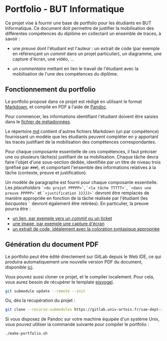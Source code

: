 # Portfolio - BUT Informatique

Ce projet vise à fournir une base de portfolio pour les étudiants en BUT
Informatique.
Ce document doit permettre de justifier la mobilisation des différentes
compétences du diplôme en collectant un ensemble de traces, à savoir :

- une *preuve* dont l'étudiant est l'auteur : un extrait de code (par exemple en
  référençant un *commit* dans un projet particulier), un diagramme, une
  capture d'écran, une vidéo, ...

- un *commentaire* mettant en lien le travail de l'étudiant avec la mobilisation
  de l'une des compétences du diplôme.

## Fonctionnement du portfolio

Le portfolio proposé dans ce projet est rédigé en utilisant le format
[Markdown](https://www.arthurperret.fr/tutomd/), et compilé en PDF à l'aide de
[Pandoc](https://pandoc.org/).

Pour commencer, les informations identifiant l'étudiant doivent être saisies
dans le [fichier de métadonnées](md/metadata.md).

Le répertoire [md](md) contient d'autres fichiers Markdown (un par compétence)
fournissant un modèle que les étudiants peuvent compléter en y apportant les
traces justifiant de la mobilisation des compétences correspondantes.

Pour chaque composante essentielle de ces compétences, il faut préciser une
ou plusieurs tâche(s) justifiant de sa mobilisation.
Chaque tâche devra faire l'objet d'une sous-section dédiée, identifiée par
un titre de niveau trois (préfixé par `###`), et comportant l'ensemble des
informations relatives à la tâche (contexte, preuve et justification).

Un modèle de paragraphe est fourni pour chaque composante essentielle.
Les *placeholders* `` `<du projet PPPPP>` ``, `` `<la tâche TTTTT>` ``,
`` `<dans une preuve PPPPP>` `` et `` `<justification JJJJJ>` `` devront
être remplacés de manière appropriée en fonction de la tâche réalisée par
l'étudiant (les *bacquotes* `` ` `` devront également être retirées).
En particulier, la preuve pourra être :

- [un lien, par exemple vers un *commit* ou un ticket](https://www.arthurperret.fr/tutomd/tutorial/07-links.html)
- [une image, par exemple une capture d'écran](https://www.arthurperret.fr/tutomd/tutorial/08-images.html)
- [un extrait de code, idéalement avec la coloration syntaxique appropriée](https://www.arthurperret.fr/tutomd/tutorial/09-code.html)

## Génération du document PDF

Le portfolio peut être édité directement sur GitLab depuis le Web IDE,
ce qui produira automatiquement une nouvelle version PDF du document,
disponible [ici](/../builds/artifacts/main/file/portfolio.pdf?job=portfolio). 

Vous pouvez aussi cloner ce projet, et le compiler localement.
Pour cela, vous aurez besoin de récupérer le template
[eisvogel](https://gitlab.univ-artois.fr/cril-tools-by-rwa/eisvogel.git).

```bash
git submodule update --remote --init
```

Ou, dès la récupération du projet :

```bash
git clone --recurse-submodules https://gitlab.univ-artois.fr/sae-dept-info/portfolio.git
```

Si vous disposez de Pandoc sur votre machine équipée d'un système Unix, vous
pouvez utiliser la commande suivante pour compiler le portfolio :

```shell
./make-portfolio.sh
```


